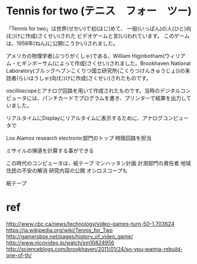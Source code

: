 # Tennis for two (テニス　フォー　ツー)

「Tennis for two」は世界(せかい)で初(はじ)めて、
一般(いっぱん)の人(ひと)向(む)けに作成(さくせい)された
ビデオゲームと言(い)われています。
このゲームは、1958年(ねん)に公開(こうかい)されました。

アメリカの物理学者(ぶつりがくしゃ)である、William Higinbotham(ウィリアム・ヒギンボーサム)によって作成(さくせい)されました。Brookhaven National Laboratory(ブルックヘブンこくりつ国立研究所(こくりつけんきゅうじょ))の来訪者(らいほうしゃ)向(む)けに作成(さくせい)されたものです。

oscilloscopeとアナログ回路を用いて作成されたものです。当時のデジタルコンピュータには、パンチカードでプログラムを書き、プリンターで結果を出力していました。

リアルタイムにDisplayにリアルタイムに表示するために、アナログコンピュータで

Los Alamos research electronic部門のトップ
時限回路を担当

ミサイルの弾道を計算する事ができる

この時代のコンピュータは、紙テープ
マンハッタン計画 
計測部門の責任者
地域住民の不安の解消
研究内容の公開
オシロスコープも

紙テープ


# ref
http://www.cbc.ca/news/technology/video-games-turn-50-1.703624
https://ja.wikipedia.org/wiki/Tennis_for_Two
http://gamersbox.net/pages/history_of_video_game/
http://www.nicovideo.jp/watch/sm10824956
http://scienceblogs.com/brookhaven/2011/01/24/so-you-wanna-rebuild-one-of-th/
